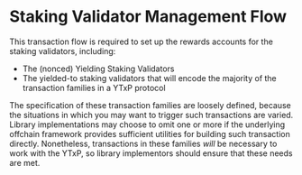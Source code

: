 # Staking Validator Management Flow

This transaction flow is required to set up the rewards accounts for the staking validators, including:

- The (nonced) Yielding Staking Validators
- The yielded-to staking validators that will encode the majority of the transaction families in a YTxP protocol

The specification of these transaction families are loosely defined, because the situations in which you may want to trigger such transactions are varied.
Library implementations may choose to omit one or more if the underlying offchain framework provides sufficient utilities for building such transaction directly.
Nonetheless, transactions in these families _will_ be necessary to work with the YTxP, so library implementors should ensure that these needs are met.
